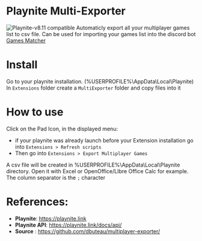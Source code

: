 # Playnite Multi-Exporter
![Playnite-v8.11 compatible](https://img.shields.io/badge/Playnite-v8.11%20tested-success)
Automaticly export all your multiplayer games list to csv file.
Can be used for importing your games list into the discord bot [Games Matcher](https://github.com/dbuteau/games-matcher)

# Install
Go to your playnite installation. (%USERPROFILE%\AppData\Local\Playnite)
In `Extensions` folder create a `MultiExporter` folder and copy files into it

# How to use
Click on the Pad Icon, in the displayed menu:
* if your playnite was already launch before your Extension installation
go into `Extensions > Refresh scripts`
* Then
go into `Extensions > Export Multiplayer Games`

A csv file will be created in %USERPROFILE%\AppData\Local\Playnite directory.
Open it with Excel or OpenOffice/LIbre Office Calc for example.
The column separator is the `;` character

# References:
- **Playnite**: https://playnite.link
- **Playnite API**: https://playnite.link/docs/api/
- **Source** : https://github.com/dbuteau/multiplayer-exporter/
